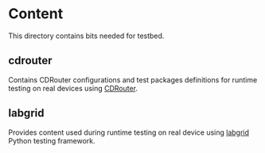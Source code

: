 # Content

This directory contains bits needed for testbed.

## cdrouter

Contains CDRouter configurations and test packages definitions for runtime testing on real devices using [CDRouter](https://www.qacafe.com/test-solutions/cdrouter-benefits/cdrouter-technology/).

## labgrid

Provides content used during runtime testing on real device using [labgrid](https://labgrid.readthedocs.io/en/latest/) Python testing framework.
